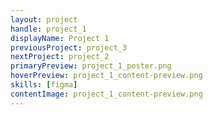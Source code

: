 ```yaml
---
layout: project
handle: project_1
displayName: Project 1
previousProject: project_3
nextProject: project_2
primaryPreview: project_1_poster.png
hoverPreview: project_1_content-preview.png
skills: [figma]
contentImage: project_1_content-preview.png
---
```



